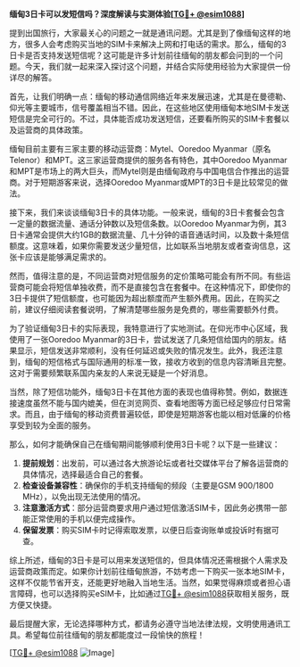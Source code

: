 **缅甸3日卡可以发短信吗？深度解读与实测体验[[TG💪+ @esim1088](https://t.me/s/esim1088)]**

提到出国旅行，大家最关心的问题之一就是通讯问题。尤其是到了像缅甸这样的地方，很多人会考虑购买当地的SIM卡来解决上网和打电话的需求。那么，缅甸的3日卡是否支持发送短信呢？这可能是许多计划前往缅甸的朋友都会问到的一个问题。今天，我们就一起来深入探讨这个问题，并结合实际使用经验为大家提供一份详尽的解答。

首先，让我们明确一点：缅甸的移动通信网络近年来发展迅速，尤其是在曼德勒、仰光等主要城市，信号覆盖相当不错。因此，在这些地区使用缅甸本地SIM卡发送短信是完全可行的。不过，具体能否成功发送短信，还要看所购买的SIM卡套餐以及运营商的具体政策。

缅甸目前主要有三家主要的移动运营商：Mytel、Ooredoo Myanmar（原名Telenor）和MPT。这三家运营商提供的服务各有特色，其中Ooredoo Myanmar和MPT是市场上的两大巨头，而Mytel则是由缅甸政府与中国电信合作推出的运营商。对于短期游客来说，选择Ooredoo Myanmar或MPT的3日卡是比较常见的做法。

接下来，我们来谈谈缅甸3日卡的具体功能。一般来说，缅甸的3日卡套餐会包含一定量的数据流量、通话分钟数以及短信条数。以Ooredoo Myanmar为例，其3日卡通常会提供大约1GB的数据流量、几十分钟的语音通话时间，以及数十条短信额度。这意味着，如果你需要发送少量短信，比如联系当地朋友或者查询信息，这张卡应该是能够满足需求的。

然而，值得注意的是，不同运营商对短信服务的定价策略可能会有所不同。有些运营商可能会将短信单独收费，而不是直接包含在套餐中。在这种情况下，即使你的3日卡提供了短信额度，也可能因为超出额度而产生额外费用。因此，在购买之前，建议仔细阅读套餐说明，了解清楚哪些服务是免费的，哪些需要额外付费。

为了验证缅甸3日卡的实际表现，我特意进行了实地测试。在仰光市中心区域，我使用了一张Ooredoo Myanmar的3日卡，尝试发送了几条短信给国内的朋友。结果显示，短信发送非常顺利，没有任何延迟或失败的情况发生。此外，我还注意到，缅甸的短信格式与国际通用的标准一致，接收方收到的信息内容清晰且完整。这对于需要频繁联系国内亲友的人来说无疑是一个好消息。

当然，除了短信功能外，缅甸3日卡在其他方面的表现也值得称赞。例如，数据连接速度虽然不能与国内媲美，但在浏览网页、查看地图等方面已经足够应付日常需求。而且，由于缅甸的移动资费普遍较低，即使是短期游客也能以相对低廉的价格享受到较为全面的服务。

那么，如何才能确保自己在缅甸期间能够顺利使用3日卡呢？以下是一些建议：

1. **提前规划**：出发前，可以通过各大旅游论坛或者社交媒体平台了解各运营商的具体情况，选择最适合自己的套餐。
2. **检查设备兼容性**：确保你的手机支持缅甸的频段（主要是GSM 900/1800 MHz），以免出现无法使用的情况。
3. **注意激活方式**：部分运营商要求用户通过短信激活SIM卡，因此务必携带一部能正常使用的手机以便完成操作。
4. **保留发票**：购买SIM卡时记得索取发票，以便日后查询账单或投诉时有据可查。

综上所述，缅甸的3日卡是可以用来发送短信的，但具体情况还需根据个人需求及运营商政策而定。如果你计划前往缅甸旅游，不妨考虑一下购买一张本地SIM卡，这样不仅能节省开支，还能更好地融入当地生活。当然，如果觉得麻烦或者担心语言障碍，也可以选择购买eSIM卡，比如通过[TG💪+ @esim1088](https://t.me/s/esim1088)获取相关服务，既方便又快捷。

最后提醒大家，无论选择哪种方式，都请务必遵守当地法律法规，文明使用通讯工具。希望每位前往缅甸的朋友都能度过一段愉快的旅程！

[[TG💪+ @esim1088](https://t.me/s/esim1088) ![Image](https://i.postimg.cc/4NQfJmqS/Snipaste-2025-05-13-00-14-12.png)]